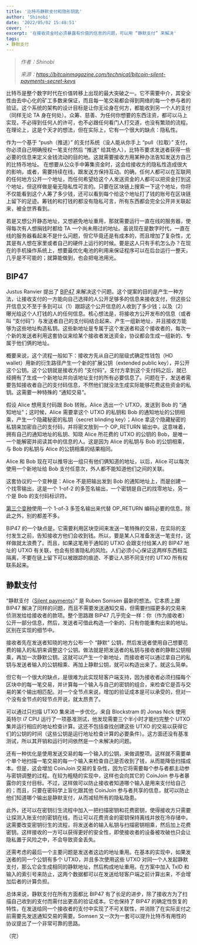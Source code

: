 ```yaml
---
title: '比特币静默支付和隐形钥匙'
author: 'Shinobi'
date: '2022/05/02 15:48:51'
cover: ''
excerpt: '在接收资金时必须暴露有价值的信息的问题，可以用 “静默支付” 来解决'
tags:
- 静默支付
---
```



> *作者：Shinobi*
> 
> *来源：<https://bitcoinmagazine.com/technical/bitcoin-silent-payments-secret-keys>*



比特币是整个数字时代在价值转移上出现的最大突破之一。它不需要中介，其安全性由去中心化的矿工多数来保证，而且每一笔交易都会得到网络的每一个参与者的验证。这个系统的架构的设计目标是让你无论身在何方，都能收到另一个人的支付（同样无论 TA 身在何处）。众筹、慈善、为任何你想要的东西注资，都可以马上实现，不必得到任何人的许可，也不必跟任何看门人打交道，也没有繁琐的流程。在理论上，这是个天才的想法，但在实际上，它有一个很大的缺点：隐私性。

作为一个基于 “push（推送）” 的支付系统（没人能从你手上 “pull（拉取）” 支付，你必须自己明确授权一笔支付然后 “推送” 给其他人），比特币要求发送者获得一些必要的信息来定义金钱流动的目的地。这就需要接收方用某种办法告知发送方自己的比特币地址。 在想要从公众手中筹集资金时，这会给接收方的隐私性造成很大的影响，或者，需要持续在线，跟发送方保持互动。的确，任何人都可以在互联网的任何地方公开一个地址，而任何希望给这个人发送资金的人都可以把资金打到这个地址，但这样做是毫无隐私性可言的。只要在区块链上搜索一下这个地址，你将不仅能看到这个人筹了多少钱，还可以看到每个给这个地址打了钱的账号在区块链上留下的足迹。筹钱的和打钱的都没有隐私可言，所有东西都会完全公开并关联起来，被全世界看到。

若是又想公开静态地址，又想避免地址重用，那就需要运行一直在线的服务器，使得每次有人想捐钱时都给 TA 一个尚未用过的地址。虽说现在是数字时代，一直在线的服务器看起来不是什么问题，但它毕竟还是有成本的，而且增加了复杂性，尤其是有人想在家里或者自己的硬件上运行的时候。要是这人只有手机怎么办？在现在的手机操作系统上，想要最优化电池的利用来保证程序可以在后台运行一整天，几乎是不可能的；就算能做到，也会把电池用光。

## BIP47

Justus Ranvier 提出了 [BIP47](https://github.com/bitcoin/bips/blob/master/bip-0047.mediawiki) 来解决这个问题。这个提案的目的是产生一种方法，让接收支付的一方能向自己选择的人公开足够多的信息来接收支付，但这些公开信息又不至于多到可以（1）跟踪这个公开信息的人收到了多少钱；以及（2）曝光给这个人打钱的人的任何信息。核心想法是，将接收方公开发布的信息（或者叫 “支付码”）与发送者自己的支付码结合起来、产生一组新地址，并且接收方能够为这些地址构造私钥。这些新地址是专属于这个发送者和这个接收者的，每次一个新的发送者利用这套协议来给某个接收者发送资金，协议都会生成一组新的、专属于他们俩的地址。

概要来说，这个流程一般如下：接收方先从自己的层级式确定性钱包（HD wallet）用新的衍生路径产生一个新的扩展公钥（extended public key），并公开这个公钥。这个公钥就是接收方的 “支付码”。支付方拿到这个支付码之后，就已经拥有了生成一个新地址并向该地址支付的所有必要信息了。问题在于，发送者需要告知接收者自己的支付码信息，不然他们就没法生成实际能够花费这些资金的私钥。这需要一种特殊的 “通知交易”。

假设 Alice 想用支付码跟 Bob 转账。Alice 选出一个 UTXO，发送到 Bob 的 “通知地址”；这时候，Alice 需要拿这个 UTXO 的私钥和 Bob 的通知地址的公钥相乘，产生一个隐藏秘密的私钥（secret blinding key）；Alice 拿这个隐藏秘密的私钥来加密自己的支付码，并将密文放到一个 OP_RETURN 输出中。这意味着，拥有自己的通知地址的私钥、知晓 Alice 所花费的 UTXO 的公钥的 Bob，是唯一一个能解密并阅读其中的信息的人。这是因为 Alice 的私钥与 Bob 的公钥相乘，与 Bob 的私钥与 Alice 的公钥相乘的结果相同。

Alice 和 Bob 现在可以推导出一组只有他们俩知道的地址，以后，Alice 可以每次使用一个新地址给 Bob 支付任意次，外人都不能知道他们之间的关联。

这套协议的一个变种是：Alice 不是把输出发到 Bob 的通知地址上，而是创建一个找零输出，这是一个 1-of-2 的多签名输出，一个密钥是自己的找零地址，另一个是 Bob 的支付码标识符。

[第三个变种](https://github.com/OpenBitcoinPrivacyProject/rfc/blob/master/obpp-05.mediawiki)使用一个 1-of-3 多签名输出来代替 OP_RETURN 编码必要的信息。除此之外，别的都差不多。

BIP47 的一个缺点是，它需要利用区块空间来发送一笔特殊的交易，在实际的支付发生之前，告知接收方他们会收到钱。所以，要是某人只准备发送一笔支付，这样做就太浪费了。而且，如果这笔用于通知的 UTXO 会跟支付给某人的 BIP47 地址的 UTXO 有关联，也会有损害隐私的风险。人们必须小心保证这两样东西相互隔离，不要在链上留下可以被跟踪的痕迹、不要让人把不同支付的 UTXO 所有权联系起来。

## 静默支付

“静默支付（[Silent payments](https://gist.github.com/RubenSomsen/c43b79517e7cb701ebf77eec6dbb46b8?permalink_comment_id=4113680)）” 是 Ruben Somsen 最新的想法。它本质上跟 BIP47 解决了同样的问题，而且不需要发送通知交易，但需要扫描更多的交易来侦测发给给接收者的款项。整个思路跟 BIP47 几乎完全一样：你（作为接收者）公开一部分信息，然后，发送者可借此构造一个新的、只有你能重构出来的地址。区别在实现的细节中。

接收者先在发送者知晓的地方公布一个 “静默” 公钥，然后发送者使用自己想要花费的输入的私钥来调整这个公钥。做法就是把发送者的私钥与接收者的静默公钥相乘，再加一次静默公钥。这就可以产生一个新地址，而接收者可以通过拿自己的私钥与发送者输入的公钥相乘、再加上静默公钥，就可以构造出来了。就这么简单。

但它有一个很大的缺点，是很难为此实现轻客户端支持，因为接收者必须扫描每个区块中的每一笔交易，并计算每一个输入与自己的密钥的组合，来检查它是否与交易的某个输出相匹配。对一个全节点来说，增加的验证成本是可以承受的，但对一个没有全节点的轻节点开说，就太昂贵了。

可以通过只扫描 UTXO 集来进一步优化。来自 Blockstram 的 Jonas Nick 使用英特尔 i7 CPU 运行了一项基准测试，他发现需要三个半小时才能扫完整个 UTXO 集并运行相应的地址检查计算。这还不包括查找创建这些 UTXO 的交易以获得它们的公钥的时间（这些公钥是运行地址检查计算的必要条件）。这方面还没有基准测试，所以其开销和运行时间依然是一个未解决的问题。

还有一种优化是使用发送交易的每一个输入的公钥，来做调整项。这样就不需要单个单个地扫描一笔交易的每一个输入来检查自己是否收到了钱，从而能降低扫描成本。但是，这会增加 CoinJoin 交易的复杂性，因为它将需要每个参与者都主动参与密钥调整的过程。在较为粗糙的实现中，这样也会向其它的 CoinJoin 参与者暴露你的支付目标。不过，这样做可以防止接收者知道哪个输入是用来支付给自己的；而且，只要在密码学上盲化跟其他 CoinJoin 参与者共享的信息，就可以防止他们知道哪个输出是静默支付，从而减轻所有的隐私隐患。

此外，还可以在密钥衍生流程中加入一把扫描密钥和花费密钥，使得接收方只需要让探测入账支付的密钥在线，而让可以花费资金的密钥保持离线并放在冷存储中。这需要改变密钥衍生的流程，将发送者的输入私钥与扫描密钥相乘，然后加上花费密钥。这样接收的一方可以获得更好的安全性，即使接收者的设备被攻破也只会让隐私置于风险之中，不会导致资金丢失。

还需考虑的最后一个主要问题是发送者这边的地址重用。在基本的实现中，如果发送者的同一个公钥有多个 UTXO，并且多次使用这些 UTXO 对同一个人发起静默支付，那么它会生成相同的静默地址，然后构成地址重用。在方案中加入 TxID 和输入的索引号来防止，这两个数据都可以在发送给轻客户端之前计算出来，不会增加后者的计算负担。

总体来说，静默支付在所有方面都比 BIP47 有了长足的进步，除了接收方为了扫描自己收到的支付而需付出更高的验证成本。它也保持了 BIP47 的确定性恢复的特性，在发送给同一个接收者的支付中实现了不可关联性，并消除了在实际支付之前需要先发送通知交易的需要。Somsen 又一次为一套可以提升比特币有用性的协议提出了一个非常可靠的思路。

（完）





